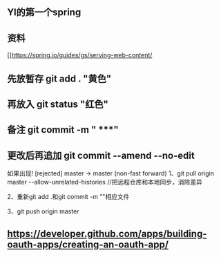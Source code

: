 ## Yl的第一个spring

## 资料
[](https://spring.io/guides/)
[]https://spring.io/guides/gs/serving-web-content/

## 先放暂存    git add . "黄色"
## 再放入      git status "红色"
## 备注          git commit -m " ***"
## 更改后再追加 git commit  --amend --no-edit
如果出现! [rejected] master -> master (non-fast forward)
1、git pull origin master --allow-unrelated-histories //把远程仓库和本地同步，消除差异

2、重新git add .和git commit -m ""相应文件

3、git push origin master
## https://developer.github.com/apps/building-oauth-apps/creating-an-oauth-app/